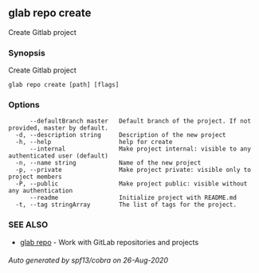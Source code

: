 ## glab repo create

Create Gitlab project

### Synopsis

Create Gitlab project

```
glab repo create [path] [flags]
```

### Options

```
      --defaultBranch master   Default branch of the project. If not provided, master by default.
  -d, --description string     Description of the new project
  -h, --help                   help for create
      --internal               Make project internal: visible to any authenticated user (default)
  -n, --name string            Name of the new project
  -p, --private                Make project private: visible only to project members
  -P, --public                 Make project public: visible without any authentication
      --readme                 Initialize project with README.md
  -t, --tag stringArray        The list of tags for the project.
```

### SEE ALSO

* [glab repo](glab_repo.md)	 - Work with GitLab repositories and projects

###### Auto generated by spf13/cobra on 26-Aug-2020
